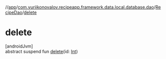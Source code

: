 //[app](../../../index.md)/[com.yuriikonovalov.recipeapp.framework.data.local.database.dao](../index.md)/[RecipeDao](index.md)/[delete](delete.md)

# delete

[androidJvm]\
abstract suspend fun [delete](delete.md)(id: [Int](https://kotlinlang.org/api/latest/jvm/stdlib/kotlin/-int/index.html))
